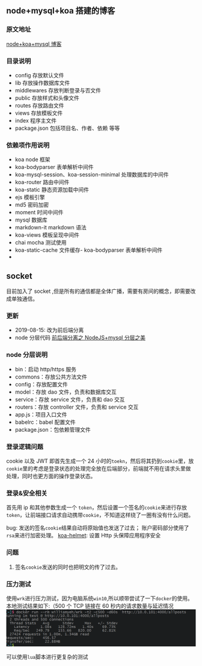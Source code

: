 <!--
 * @Description: 说明文档
 * @Author: homobulla
 * @Date: 2019-08-13 12:02:24
 * @LastEditTime: 2019-08-26 15:42:35
 * @LastEditors: Please set LastEditors
 -->

## node+mysql+koa 搭建的博客

### 原文地址

[node+koa+mysql 博客](http://www.wclimb.site/2017/07/12/Node-Koa2-Mysql-%E6%90%AD%E5%BB%BA%E7%AE%80%E6%98%93%E5%8D%9A%E5%AE%A2/)

### 目录说明

-   config 存放默认文件
-   lib 存放操作数据库文件
-   middlewares 存放判断登录与否文件
-   public 存放样式和头像文件
-   routes 存放路由文件
-   views 存放模板文件
-   index 程序主文件
-   package.json 包括项目名、作者、依赖 等等

### 依赖项作用说明

-   koa node 框架
-   koa-bodyparser 表单解析中间件
-   koa-mysql-session、koa-session-minimal 处理数据库的中间件
-   koa-router 路由中间件
-   koa-static 静态资源加载中间件
-   ejs 模板引擎
-   md5 密码加密
-   moment 时间中间件
-   mysql 数据库
-   markdown-it markdown 语法
-   koa-views 模板呈现中间件
-   chai mocha 测试使用
-   koa-static-cache 文件缓存- koa-bodyparser 表单解析中间件
-

## socket

目前加入了 socket ,但是所有的通信都是全体广播，需要有房间的概念，即需要改成单独通信。

### 更新

-   2019-08-15: 改为前后端分离
-   node 分层代码 [前后端分离之 NodeJS+mysql 分层之美](https://www.jianshu.com/p/dab01487a9df)

### node 分层说明

-   bin：启动 http/https 服务
-   commons：存放公共方法文件
-   config：存放配置文件
-   model：存放 dao 文件，负责和数据库交互
-   service：存放 service 文件，负责和 dao 交互
-   routers：存放 controller 文件，负责和 service 交互
-   app.js：项目入口文件
-   babelrc：babel 配置文件
-   package.json：包依赖管理文件

### 登录逻辑问题

cookie 以及 JWT
即首先生成一个 24 小时的`toekn`，然后将其扔到`cookie`里，放`cookie`里的考虑是登录状态的处理完全放在后端部分，前端就不用在请求头里做处理，同时也更方面的操作登录状态。

### 登录&安全相关

首先用 ip 和其他参数生成一个 `token`，然后设置一个签名的`cookie`来进行存放`token`，让前端接口请求自动携带`cookie`，不知道这样绕了一圈有没有什么问题。

bug: 发送的签名`cookie`结果自动将原始值也发送了过去；
账户密码部分使用了 `rsa`来进行加密处理。
[koa-helmet](https://juejin.im/post/5bd1e6136fb9a05d0a057316): 设置 Http 头保障应用程序安全

### 问题

1. 签名`cookie`发送的同时也把明文的传了过去。

### 压力测试

使用`wrk`进行压力测试，因为电脑系统`win10`,所以顺带尝试了一下`docker`的使用。
本地测试结果如下:（500 个 TCP 链接在 60 秒内的请求数量与延迟情况
![wrk压力测试](./img/wrk.png)

可以使用`lua`脚本进行更复杂的测试
